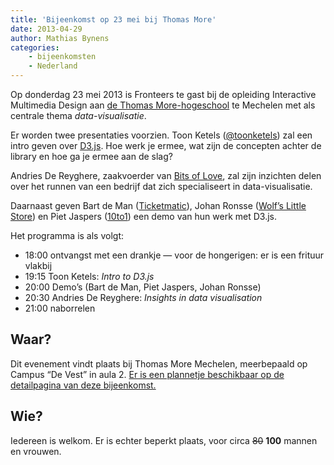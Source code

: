 ```yaml
---
title: 'Bijeenkomst op 23 mei bij Thomas More'
date: 2013-04-29
author: Mathias Bynens
categories:
    - bijeenkomsten
    - Nederland
---
```


Op donderdag 23 mei 2013 is Fronteers te gast bij de opleiding Interactive Multimedia Design aan [de Thomas More-hogeschool](http://www.thomasmore.be/) te Mechelen met als centrale thema _data-visualisatie_.

Er worden twee presentaties voorzien. Toon Ketels ([@toonketels](https://twitter.com/toonketels)) zal een intro geven over [D3.js](http://d3js.org/). Hoe werk je ermee, wat zijn de concepten achter de library en hoe ga je ermee aan de slag?

Andries De Reyghere, zaakvoerder van [Bits of Love](http://www.bitsoflove.be/), zal zijn inzichten delen over het runnen van een bedrijf dat zich specialiseert in data-visualisatie.

Daarnaast geven Bart de Man ([Ticketmatic](http://www.ticketmatic.com/)), Johan Ronsse ([Wolf’s Little Store](http://wolfslittlestore.be/)) en Piet Jaspers ([10to1](http://10to1.be/)) een demo van hun werk met D3.js.

Het programma is als volgt:

-   18:00 ontvangst met een drankje — voor de hongerigen: er is een frituur vlakbij
-   19:15 Toon Ketels: _Intro to D3.js_
-   20:00 Demo’s (Bart de Man, Piet Jaspers, Johan Ronsse)
-   20:30 Andries De Reyghere: _Insights in data visualisation_
-   21:00 naborrelen

## Waar?

Dit evenement vindt plaats bij Thomas More Mechelen, meerbepaald op Campus “De Vest” in aula 2. [Er is een plannetje beschikbaar op de detailpagina van deze bijeenkomst.](/bijeenkomsten/2013/thomas-more)

## Wie?

Iedereen is welkom. Er is echter beperkt plaats, voor circa <strike>80</strike> **100** mannen en vrouwen.
